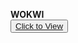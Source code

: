 **WOKWI**
<br>
<button>
  <a href="https://wokwi.com/projects/347961377771487826">Click to View </a>
</button>
